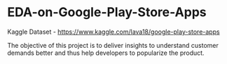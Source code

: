 # EDA-on-Google-Play-Store-Apps

Kaggle Dataset - https://www.kaggle.com/lava18/google-play-store-apps

The objective of this project is to deliver insights to understand customer demands better and thus help developers
to popularize the product.
